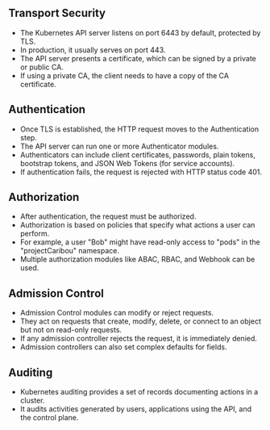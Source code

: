 ## Transport Security
- The Kubernetes API server listens on port 6443 by default, protected by TLS.
- In production, it usually serves on port 443.
- The API server presents a certificate, which can be signed by a private or public CA.
- If using a private CA, the client needs to have a copy of the CA certificate.


## Authentication
- Once TLS is established, the HTTP request moves to the Authentication step.
- The API server can run one or more Authenticator modules.
- Authenticators can include client certificates, passwords, plain tokens, bootstrap tokens, and JSON Web Tokens (for service accounts).
- If authentication fails, the request is rejected with HTTP status code 401.


## Authorization
- After authentication, the request must be authorized.
- Authorization is based on policies that specify what actions a user can perform.
- For example, a user "Bob" might have read-only access to "pods" in the "projectCaribou" namespace.
- Multiple authorization modules like ABAC, RBAC, and Webhook can be used.


## Admission Control
- Admission Control modules can modify or reject requests.
- They act on requests that create, modify, delete, or connect to an object but not on read-only requests.
- If any admission controller rejects the request, it is immediately denied.
- Admission controllers can also set complex defaults for fields.


## Auditing
- Kubernetes auditing provides a set of records documenting actions in a cluster.
- It audits activities generated by users, applications using the API, and the control plane.

